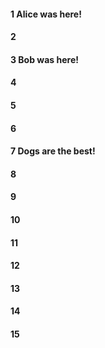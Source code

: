 #### 1 Alice was here!
#### 2
#### 3 Bob was here!
#### 4
#### 5
#### 6
#### 7 Dogs are the best!
#### 8
#### 9
#### 10
#### 11
#### 12
#### 13
#### 14
#### 15
